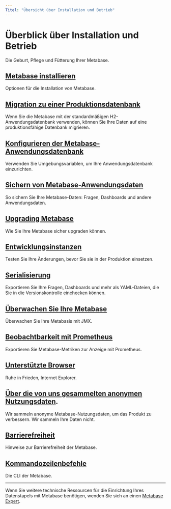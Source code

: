 ```yaml
---
Titel: "Übersicht über Installation und Betrieb"
---
```



# Überblick über Installation und Betrieb


Die Geburt, Pflege und Fütterung Ihrer Metabase.


## [Metabase installieren](./installing-metabase.md)


Optionen für die Installation von Metabase.


## [Migration zu einer Produktionsdatenbank](./migrating-from-h2.md)


Wenn Sie die Metabase mit der standardmäßigen H2-Anwendungsdatenbank verwenden, können Sie Ihre Daten auf eine produktionsfähige Datenbank migrieren.


## [Konfigurieren der Metabase-Anwendungsdatenbank](./configuring-application-database.md)


Verwenden Sie Umgebungsvariablen, um Ihre Anwendungsdatenbank einzurichten.


## [Sichern von Metabase-Anwendungsdaten](./backing-up-metabase-application-data.md)


So sichern Sie Ihre Metabase-Daten: Fragen, Dashboards und andere Anwendungsdaten.


## [Upgrading Metabase](upgrading-metabase.md)


Wie Sie Ihre Metabase sicher upgraden können.


## [Entwicklungsinstanzen](./development-instance.md)


Testen Sie Ihre Änderungen, bevor Sie sie in der Produktion einsetzen.


## [Serialisierung](./serialization.md)


Exportieren Sie Ihre Fragen, Dashboards und mehr als YAML-Dateien, die Sie in die Versionskontrolle einchecken können.


## [Überwachen Sie Ihre Metabase](./monitoring-metabase.md)


Überwachen Sie Ihre Metabasis mit JMX.


## [Beobachtbarkeit mit Prometheus](./observability-with-prometheus.md)


Exportieren Sie Metabase-Metriken zur Anzeige mit Prometheus.


## [Unterstützte Browser](./supported-browsers.md)


Ruhe in Frieden, Internet Explorer.


## [Über die von uns gesammelten anonymen Nutzungsdaten](./information-collection.md).


Wir sammeln anonyme Metabase-Nutzungsdaten, um das Produkt zu verbessern. Wir sammeln Ihre Daten nicht.


## [Barrierefreiheit](./accessibility.md)


Hinweise zur Barrierefreiheit der Metabase.


## [Kommandozeilenbefehle](./commands.md)


Die CLI der Metabase.


---


Wenn Sie weitere technische Ressourcen für die Einrichtung Ihres Datenstapels mit Metabase benötigen, wenden Sie sich an einen [Metabase Expert](https://www.metabase.com/partners/).

